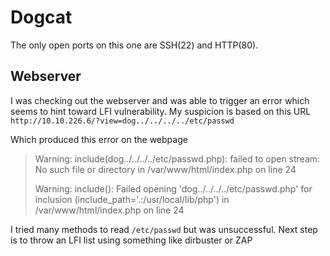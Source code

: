 # Dogcat

The only open ports on this one are SSH(22) and HTTP(80).

## Webserver

I was checking out the webserver and was able to trigger an error which seems to hint toward LFI vulnerability. My suspicion is based on this URL
`http://10.10.226.6/?view=dog../../../../etc/passwd`

Which produced this error on the webpage

> Warning: include(dog../../../../etc/passwd.php): failed to open stream: No such file or directory in /var/www/html/index.php on line 24
>
> Warning: include(): Failed opening 'dog../../../../etc/passwd.php' for inclusion (include_path='.:/usr/local/lib/php') in /var/www/html/index.php on line 24

I tried many methods to read `/etc/passwd` but was unsuccessful. Next step is to throw an LFI list using something like dirbuster or ZAP

